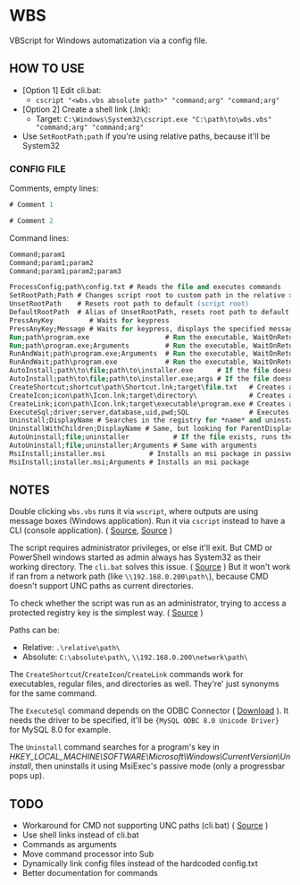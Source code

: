 # WBS

VBScript for Windows automatization via a config file.

## HOW TO USE

* [Option 1] Edit cli.bat:
  * `cscript "<wbs.vbs absolute path>" "command;arg" "command;arg"`
* [Option 2] Create a shell link (.lnk):
  * Target: `C:\Windows\System32\cscript.exe "C:\path\to\wbs.vbs" "command;arg" "command;arg"`
* Use `SetRootPath;path` if you're using relative paths, because it'll be System32

### CONFIG FILE

Comments, empty lines:

```ps
# Comment 1

# Comment 2
```

Command lines:

```ps
Command;param1
Command;param1;param2
Command;param1;param2;param3
```

```ps
ProcessConfig;path\config.txt # Reads the file and executes commands
SetRootPath;Path # Changes script root to custom path in the relative > absolute path converter
UnsetRootPath    # Resets root path to default (script root)
DefaultRootPath  # Alias of UnsetRootPath, resets root path to default (script root)
PressAnyKey         # Waits for keypress
PressAnyKey;Message # Waits for keypress, displays the specified message
Run;path\program.exe                   # Run the executable, WaitOnReturn = False
Run;path\program.exe;Arguments         # Run the executable, WaitOnReturn = False
RunAndWait;path\program.exe;Arguments  # Run the executable, WaitOnReturn = True
RunAndWait;path\program.exe            # Run the executable, WaitOnReturn = True
AutoInstall;path\to\file;path\to\installer.exe      # If the file doesn't exist, runs the installer
AutoInstall;path\to\file;path\to\installer.exe;args # If the file doesn't exist, runs the installer
CreateShortcut;shortcut\path\Shortcut.lnk;target\file.txt   # Creates a shortcut
CreateIcon;icon\path\Icon.lnk;target\directory\             # Creates a shortcut
CreateLink;icon\path\Icon.lnk;target\executable\program.exe # Creates a shortcut
ExecuteSql;driver;server,database,uid,pwd;SQL               # Executes SQL
Uninstall;DisplayName # Searches in the registry for *name* and uninstalls every occurrence
UninstallWithChildren;DisplayName # Same, but looking for ParentDisplayName as well
AutoUninstall;file;uninstaller           # If the file exists, runs the uninstaller
AutoUninstall;file;uninstaller;Arguments # Same with arguments
MsiInstall;installer.msi           # Installs an msi package in passive mode
MsiInstall;installer.msi;Arguments # Installs an msi package
```

## NOTES

Double clicking `wbs.vbs` runs it via `wscript`, where outputs are using message boxes (Windows application). Run it via `cscript` instead to have a CLI (console application). ( [Source](https://stackoverflow.com/a/9062764), [Source](http://scripts.dragon-it.co.uk/scripts.nsf/MainFrame?OpenFrameSet&Frame=East&Src=%2Fscripts.nsf%2Fdocs%2Fvbscript-writing-to-stdout-stderr!OpenDocument%26AutoFramed) )

The script requires administrator privileges, or else it'll exit. But CMD or PowerShell windows started as admin always has System32 as their working directory. The `cli.bat` solves this issue. ( [Source](https://stackoverflow.com/a/30256894) ) But it won't work if ran from a network path (like `\\192.168.0.200\path\`), because CMD doesn't support UNC paths as current directories.

To check whether the script was run as an administrator, trying to access a protected registry key is the simplest way. ( [Source](https://stackoverflow.com/a/45069476) )

Paths can be:

* Relative: `.\relative\path\`
* Absolute: `C:\absolute\path\`, `\\192.168.0.200\network\path\`

The `CreateShortcut`/`CreateIcon`/`CreateLink` commands work for executables, regular files, and directories as well. They're' just synonyms for the same command.

The `ExecuteSql` command depends on the ODBC Connector ( [Download](https://dev.mysql.com/downloads/connector/odbc/) ). It needs the driver to be specified, it'll be `{MySQL ODBC 8.0 Unicode Driver}` for MySQL 8.0 for example.

The `Uninstall` command searches for a program's key in *HKEY_LOCAL_MACHINE\SOFTWARE\Microsoft\Windows\CurrentVersion\Uninstall*, then uninstalls it using MsiExec's passive mode (only a progressbar pops up).

## TODO

* Workaround for CMD not supporting UNC paths (cli.bat) ( [Source](https://superuser.com/questions/282963/browse-an-unc-path-using-windows-cmd-without-mapping-it-to-a-network-drive) )
* Use shell links instead of cli.bat
* Commands as arguments
* Move command processor into Sub
* Dynamically link config files instead of the hardcoded config.txt
* Better documentation for commands
